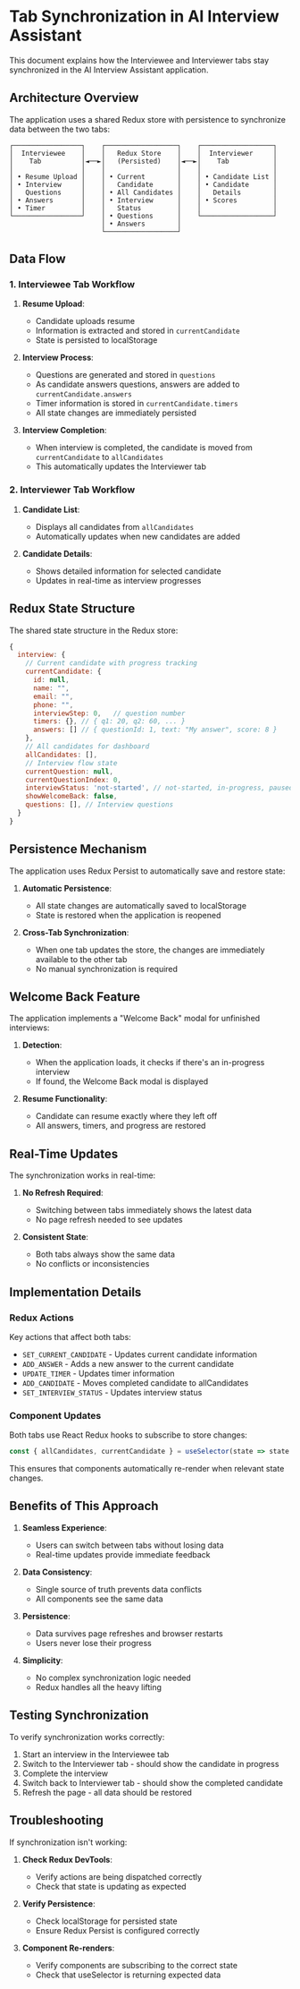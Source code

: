 # Tab Synchronization in AI Interview Assistant

This document explains how the Interviewee and Interviewer tabs stay synchronized in the AI Interview Assistant application.

## Architecture Overview

The application uses a shared Redux store with persistence to synchronize data between the two tabs:

```
┌─────────────────┐    ┌──────────────────┐    ┌──────────────────┐
│  Interviewee    │    │   Redux Store    │    │  Interviewer     │
│    Tab          │◄──►│   (Persisted)    │◄──►│    Tab           │
│                 │    │                  │    │                  │
│ • Resume Upload │    │ • Current        │    │ • Candidate List │
│ • Interview     │    │   Candidate      │    │ • Candidate      │
│   Questions     │    │ • All Candidates │    │   Details        │
│ • Answers       │    │ • Interview      │    │ • Scores         │
│ • Timer         │    │   Status         │    │                  │
└─────────────────┘    │ • Questions      │    └──────────────────┘
                       │ • Answers        │
                       └──────────────────┘
```

## Data Flow

### 1. Interviewee Tab Workflow

1. **Resume Upload**:
   - Candidate uploads resume
   - Information is extracted and stored in `currentCandidate`
   - State is persisted to localStorage

2. **Interview Process**:
   - Questions are generated and stored in `questions`
   - As candidate answers questions, answers are added to `currentCandidate.answers`
   - Timer information is stored in `currentCandidate.timers`
   - All state changes are immediately persisted

3. **Interview Completion**:
   - When interview is completed, the candidate is moved from `currentCandidate` to `allCandidates`
   - This automatically updates the Interviewer tab

### 2. Interviewer Tab Workflow

1. **Candidate List**:
   - Displays all candidates from `allCandidates`
   - Automatically updates when new candidates are added

2. **Candidate Details**:
   - Shows detailed information for selected candidate
   - Updates in real-time as interview progresses

## Redux State Structure

The shared state structure in the Redux store:

```javascript
{
  interview: {
    // Current candidate with progress tracking
    currentCandidate: {
      id: null,
      name: "",
      email: "",
      phone: "",
      interviewStep: 0,   // question number
      timers: {}, // { q1: 20, q2: 60, ... }
      answers: [] // { questionId: 1, text: "My answer", score: 8 }
    },
    // All candidates for dashboard
    allCandidates: [],
    // Interview flow state
    currentQuestion: null,
    currentQuestionIndex: 0,
    interviewStatus: 'not-started', // not-started, in-progress, paused, completed
    showWelcomeBack: false,
    questions: [], // Interview questions
  }
}
```

## Persistence Mechanism

The application uses Redux Persist to automatically save and restore state:

1. **Automatic Persistence**:
   - All state changes are automatically saved to localStorage
   - State is restored when the application is reopened

2. **Cross-Tab Synchronization**:
   - When one tab updates the store, the changes are immediately available to the other tab
   - No manual synchronization is required

## Welcome Back Feature

The application implements a "Welcome Back" modal for unfinished interviews:

1. **Detection**:
   - When the application loads, it checks if there's an in-progress interview
   - If found, the Welcome Back modal is displayed

2. **Resume Functionality**:
   - Candidate can resume exactly where they left off
   - All answers, timers, and progress are restored

## Real-Time Updates

The synchronization works in real-time:

1. **No Refresh Required**:
   - Switching between tabs immediately shows the latest data
   - No page refresh needed to see updates

2. **Consistent State**:
   - Both tabs always show the same data
   - No conflicts or inconsistencies

## Implementation Details

### Redux Actions

Key actions that affect both tabs:

- `SET_CURRENT_CANDIDATE` - Updates current candidate information
- `ADD_ANSWER` - Adds a new answer to the current candidate
- `UPDATE_TIMER` - Updates timer information
- `ADD_CANDIDATE` - Moves completed candidate to allCandidates
- `SET_INTERVIEW_STATUS` - Updates interview status

### Component Updates

Both tabs use React Redux hooks to subscribe to store changes:

```javascript
const { allCandidates, currentCandidate } = useSelector(state => state.interview)
```

This ensures that components automatically re-render when relevant state changes.

## Benefits of This Approach

1. **Seamless Experience**:
   - Users can switch between tabs without losing data
   - Real-time updates provide immediate feedback

2. **Data Consistency**:
   - Single source of truth prevents data conflicts
   - All components see the same data

3. **Persistence**:
   - Data survives page refreshes and browser restarts
   - Users never lose their progress

4. **Simplicity**:
   - No complex synchronization logic needed
   - Redux handles all the heavy lifting

## Testing Synchronization

To verify synchronization works correctly:

1. Start an interview in the Interviewee tab
2. Switch to the Interviewer tab - should show the candidate in progress
3. Complete the interview
4. Switch back to Interviewer tab - should show the completed candidate
5. Refresh the page - all data should be restored

## Troubleshooting

If synchronization isn't working:

1. **Check Redux DevTools**:
   - Verify actions are being dispatched correctly
   - Check that state is updating as expected

2. **Verify Persistence**:
   - Check localStorage for persisted state
   - Ensure Redux Persist is configured correctly

3. **Component Re-renders**:
   - Verify components are subscribing to the correct state
   - Check that useSelector is returning expected data